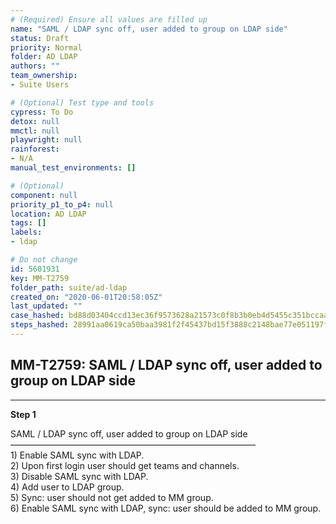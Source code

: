 ```yaml
---
# (Required) Ensure all values are filled up
name: "SAML / LDAP sync off, user added to group on LDAP side"
status: Draft
priority: Normal
folder: AD LDAP
authors: ""
team_ownership: 
- Suite Users

# (Optional) Test type and tools
cypress: To Do
detox: null
mmctl: null
playwright: null
rainforest: 
- N/A
manual_test_environments: []

# (Optional)
component: null
priority_p1_to_p4: null
location: AD LDAP
tags: []
labels: 
- ldap

# Do not change
id: 5601931
key: MM-T2759
folder_path: suite/ad-ldap
created_on: "2020-06-01T20:58:05Z"
last_updated: ""
case_hashed: bd88d03404ccd13ec36f9573628a21573c0f8b3b0eb4d5455c351bccaad461960cec5ba40cfab7597e6350ec6d34975d
steps_hashed: 28991aa0619ca50baa3981f2f45437bd15f3888c2148bae77e051197fc899ede03c79038fb756e75e476547ef85489f9
---
```


## MM-T2759: SAML / LDAP sync off, user added to group on LDAP side

---

**Step 1**

SAML / LDAP sync off, user added to group on LDAP side\
————————————————————————————\
1\) Enable SAML sync with LDAP.\
2\) Upon first login user should get teams and channels.\
3\) Disable SAML sync with LDAP.\
4\) Add user to LDAP group.\
5\) Sync: user should not get added to MM group.\
6\) Enable SAML sync with LDAP, sync: user should be added to MM group.
